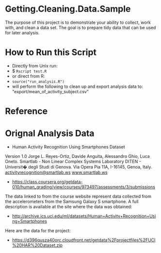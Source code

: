 # Getting.Cleaning.Data.Sample
The purpose of this project is to demonstrate your ability to collect, work with, and clean a data set. The goal is to prepare tidy data that can be used for later analysis.

# How to Run this Script

 * Directly from Unix run:
  * $ `Rscript test.R`
 * or direct from R:
  * `source("run_analysis.R")`
 * will perform the following to clean up and export analysis data to: "export/mean_of_activity_subject.csv"


# Reference
Orignal Analysis Data
============

* Human Activity Recognition Using Smartphones Dataset

Version 1.0
Jorge L. Reyes-Ortiz, Davide Anguita, Alessandro Ghio, Luca Oneto.
Smartlab - Non Linear Complex Systems Laboratory
DITEN - Universit� degli Studi di Genova.
Via Opera Pia 11A, I-16145, Genoa, Italy.
activityrecognition@smartlab.ws
www.smartlab.ws

* https://class.coursera.org/getdata-010/human_grading/view/courses/973497/assessments/3/submissions

The data linked to from the course website represent data collected from the accelerometers from the Samsung Galaxy S smartphone. A full description is available at the site where the data was obtained: 

* http://archive.ics.uci.edu/ml/datasets/Human+Activity+Recognition+Using+Smartphones 

Here are the data for the project: 

* https://d396qusza40orc.cloudfront.net/getdata%2Fprojectfiles%2FUCI%20HAR%20Dataset.zip 
